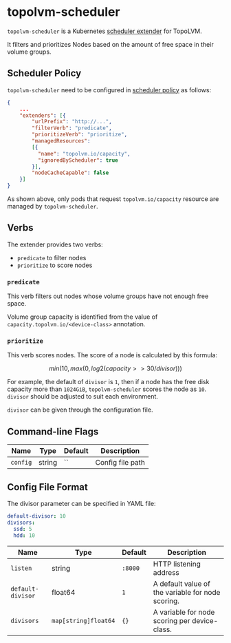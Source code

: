 # topolvm-scheduler

`topolvm-scheduler` is a Kubernetes [scheduler extender](https://github.com/kubernetes/design-proposals-archive/blob/main/scheduling/scheduler_extender.md) for TopoLVM.

It filters and prioritizes Nodes based on the amount of free space in their volume groups.

## Scheduler Policy

`topolvm-scheduler` need to be configured in [scheduler policy](https://pkg.go.dev/k8s.io/kubernetes@v1.17.3/pkg/scheduler/apis/config?tab=doc#Policy) as follows:

```json
{
    ...
    "extenders": [{
        "urlPrefix": "http://...",
        "filterVerb": "predicate",
        "prioritizeVerb": "prioritize",
        "managedResources":
        [{
          "name": "topolvm.io/capacity",
          "ignoredByScheduler": true
        }],
        "nodeCacheCapable": false
    }]
}
```

As shown above, only pods that request `topolvm.io/capacity` resource are
managed by `topolvm-scheduler`.

## Verbs

The extender provides two verbs:

- `predicate` to filter nodes
- `prioritize` to score nodes

### `predicate`

This verb filters out nodes whose volume groups have not enough free space.

Volume group capacity is identified from the value of `capacity.topolvm.io/<device-class>`
annotation.

### `prioritize`

This verb scores nodes.  The score of a node is calculated by this formula:

$$min(10, max(0, log2(capacity >> 30 / divisor)))$$

For example, the default of `divisor` is `1`, then if a node has the free disk capacity more than `1024GiB`, `topolvm-scheduler` scores the node as `10`. `divisor` should be adjusted to suit each environment.

`divisor` can be given through the configuration file.

## Command-line Flags

| Name     | Type   | Default | Description      |
| -------- | ------ | ------- | ---------------- |
| `config` | string | ``      | Config file path |

## Config File Format

The divisor parameter can be specified in YAML file:

```yaml
default-divisor: 10
divisors:
  ssd: 5
  hdd: 10
```

| Name              | Type                 | Default | Description                                       |
| ----------------- | -------------------- | ------- | ------------------------------------------------- |
| `listen`          | string               | `:8000` | HTTP listening address                            |
| `default-divisor` | float64              | `1`     | A default value of the variable for node scoring. |
| `divisors`        | `map[string]float64` | `{}`    | A variable for node scoring per device-class.     |
